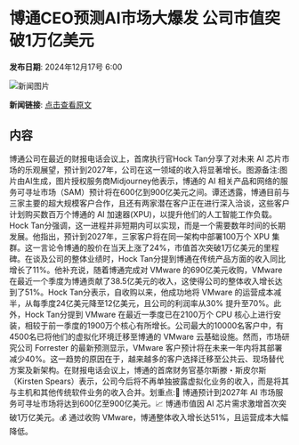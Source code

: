 # ​博通CEO预测AI市场大爆发 公司市值突破1万亿美元

**发布日期**: 2024年12月17号 6:00

![新闻图片](https://pic.chinaz.com/picmap/202304201631244520_0.jpg)

**新闻链接**: [点击查看原文](https://www.aibase.com/zh/news/14023)

## 内容

博通公司在最近的财报电话会议上，首席执行官Hock Tan分享了对未来 AI 芯片市场的乐观展望，预计到2027年，公司在这一领域的收入将显著增长。图源备注:图片由AI生成，图片授权服务商Midjourney他表示，博通的 AI 相关产品和网络的服务可寻址市场（SAM）预计将在600亿到900亿美元之间。谭还透露，博通目前与三家主要的超大规模客户合作，且还有两家潜在客户正在进行深入洽谈，这些客户计划购买数百万个博通的 AI 加速器(XPU)，以提升他们的人工智能工作负载。Hock Tan分强调，这一进程并非短期内可以实现，而是一个需要数年时间的长期发展。他指出，预计到2027年，三家客户将在同一架构中部署100万个 XPU 集群。这一言论令博通的股价在当天上涨了24%，市值首次突破1万亿美元的里程碑。在谈及公司的整体业绩时，Hock Tan分提到博通在传统产品方面的收入同比增长了11%。他补充说，随着博通完成对 VMware 的690亿美元收购，VMware 在最近一个季度为博通贡献了38.5亿美元的收入，这使得公司的整体收入增长达到了51%。Hock Tan分表示，自收购以来，他成功地将 VMware 的运营成本减半，从每季度24亿美元降至12亿美元，且公司的利润率从30% 提升至70%。此外，Hock Tan分提到 VMware 在最近一季度已在2100万个 CPU 核心上进行安装，相较于前一季度的1900万个核心有所增长。公司最大的10000名客户中，有4500名已将他们的虚拟化环境迁移至博通的 VMware 云基础设施。然而，市场研究公司 Forrester 的最新预测显示，VMware 客户预计将在未来一年内将其部署减少40%。这一趋势的原因在于，越来越多的客户选择迁移至公共云、现场替代方案及新架构。在财报电话会议上，博通的首席财务官基尔斯滕・斯皮尔斯（Kirsten Spears）表示，公司今后将不再单独披露虚拟化业务的收入，而是将其与主机和其他传统软件业务的收入合并。划重点:🌟 博通预计到2027年 AI 市场服务可寻址市场将达到600亿至900亿美元。📈 博通市值因 AI 芯片需求激增首次突破1万亿美元。💰 通过收购 VMware，博通整体收入增长达51%，且运营成本大幅降低。
